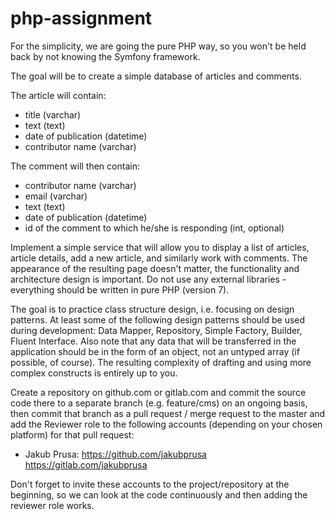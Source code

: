 # php-assignment

For the simplicity, we are going the pure PHP way, so you won't be held back by not knowing the Symfony framework.


The goal will be to create a simple database of articles and comments.

The article will contain:
- title (varchar)
- text (text)
- date of publication (datetime)
- contributor name (varchar)

The comment will then contain:
- contributor name (varchar)
- email (varchar)
- text (text)
- date of publication (datetime)
- id of the comment to which he/she is responding (int, optional)

Implement a simple service that will allow you to display a list of articles, article details, add a new article, and similarly work with comments. The appearance of the resulting page doesn't matter, the functionality and architecture design is important. Do not use any external libraries - everything should be written in pure PHP (version 7).

The goal is to practice class structure design, i.e. focusing on design patterns. At least some of the following design patterns should be used during development: Data Mapper, Repository, Simple Factory, Builder, Fluent Interface. Also note that any data that will be transferred in the application should be in the form of an object, not an untyped array (if possible, of course). The resulting complexity of drafting and using more complex constructs is entirely up to you.

Create a repository on github.com or gitlab.com and commit the source code there to a separate branch (e.g. feature/cms) on an ongoing basis, then commit that branch as a pull request / merge request to the master and add the Reviewer role to the following accounts (depending on your chosen platform) for that pull request:


- Jakub Prusa: https://github.com/jakubprusa https://gitlab.com/jakubprusa

Don't forget to invite these accounts to the project/repository at the beginning, so we can look at the code continuously and then adding the reviewer role works. 
